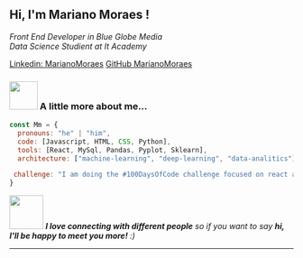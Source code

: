 <h2> Hi, I'm Mariano Moraes ! </h2>

<p><em>Front End Developer in Blue Globe Media </br> Data Science Studient at It Academy <a href="https://"></em></p>

[Linkedin: MarianoMoraes](https://www.linkedin.com/in/mariano-moraes/)
[GitHub MarianoMoraes](https://github.com/MarianoMoraes)


### <img src="https://media.giphy.com/media/VgCDAzcKvsR6OM0uWg/giphy.gif" width="50"> A little more about me...  

```javascript
const Mm = {
  pronouns: "he" | "him",
  code: [Javascript, HTML, CSS, Python],
  tools: [React, MySql, Pandas, Pyplot, Sklearn],
  architecture: ["machine-learning", "deep-learning", "data-analitics"],

 challenge: "I am doing the #100DaysOfCode challenge focused on react and typescript"
}
```

<img src="https://media.giphy.com/media/LnQjpWaON8nhr21vNW/giphy.gif" width="60"> <em><b>I love connecting with different people</b> so if you want to say <b>hi, I'll be happy to meet you more!</b> :)</em>

---
